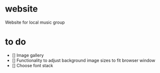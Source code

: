 # website
Website for local music group

# to do

- [] Image gallery
- [] Functionality to adjust background image sizes to fit browser window
- [] Choose font stack

